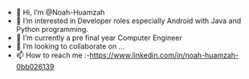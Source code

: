 - 👋 Hi, I’m @Noah-Huamzah
- 👀 I’m interested in Developer roles especially Android with Java and Python programming.
- 🌱 I’m currently a pre final year Computer Engineer
- 💞️ I’m looking to collaborate on ...
- 📫 How to reach me :-https://www.linkedin.com/in/noah-huamzah-0bb026139
